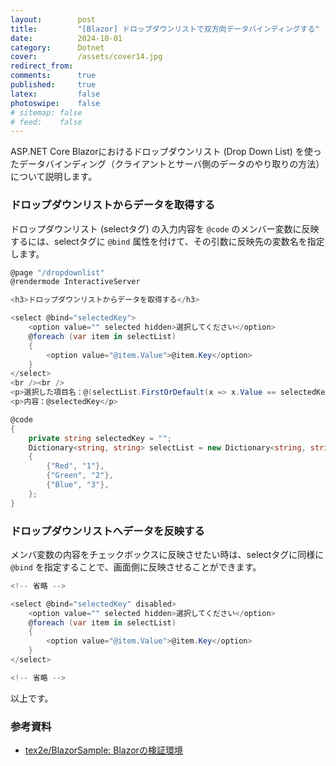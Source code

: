 ```yaml
---
layout:        post
title:         "[Blazor] ドロップダウンリストで双方向データバインディングする"
date:          2024-10-01
category:      Dotnet
cover:         /assets/cover14.jpg
redirect_from:
comments:      true
published:     true
latex:         false
photoswipe:    false
# sitemap: false
# feed:    false
---
```


ASP.NET Core Blazorにおけるドロップダウンリスト (Drop Down List) を使ったデータバインディング（クライアントとサーバ側のデータのやり取りの方法）について説明します。

### ドロップダウンリストからデータを取得する

ドロップダウンリスト (selectタグ) の入力内容を `@code` のメンバー変数に反映するには、selectタグに `@bind` 属性を付けて、その引数に反映先の変数名を指定します。


```csharp
@page "/dropdownlist"
@rendermode InteractiveServer

<h3>ドロップダウンリストからデータを取得する</h3>

<select @bind="selectedKey">
    <option value="" selected hidden>選択してください</option>
    @foreach (var item in selectList)
    {
        <option value="@item.Value">@item.Key</option>
    }
</select>
<br /><br />
<p>選択した項目名：@(selectList.FirstOrDefault(x => x.Value == selectedKey).Key)</p>
<p>内容：@selectedKey</p>

@code
{
    private string selectedKey = "";
    Dictionary<string, string> selectList = new Dictionary<string, string>()
    {
        {"Red", "1"},
        {"Green", "2"},
        {"Blue", "3"},
    };
}
```


### ドロップダウンリストへデータを反映する

メンバ変数の内容をチェックボックスに反映させたい時は、selectタグに同様に `@bind` を指定することで、画面側に反映させることができます。

```csharp
<!-- 省略 -->

<select @bind="selectedKey" disabled>
    <option value="" selected hidden>選択してください</option>
    @foreach (var item in selectList)
    {
        <option value="@item.Value">@item.Key</option>
    }
</select>

<!-- 省略 -->
```

以上です。


### 参考資料

- [tex2e/BlazorSample: Blazorの検証環境](https://github.com/tex2e/BlazorSample)
